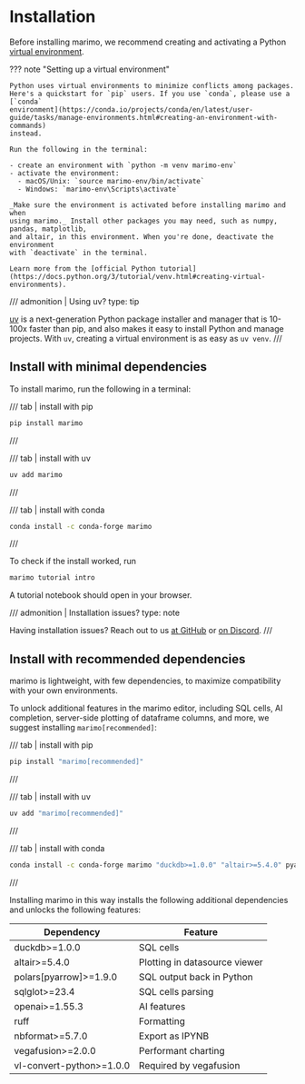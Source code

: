 # Installation

Before installing marimo, we recommend creating and activating a Python
[virtual environment](https://docs.python.org/3/tutorial/venv.html#creating-virtual-environments).

??? note "Setting up a virtual environment"

    Python uses virtual environments to minimize conflicts among packages.
    Here's a quickstart for `pip` users. If you use `conda`, please use a [`conda`
    environment](https://conda.io/projects/conda/en/latest/user-guide/tasks/manage-environments.html#creating-an-environment-with-commands)
    instead.

    Run the following in the terminal:

    - create an environment with `python -m venv marimo-env`
    - activate the environment:
      - macOS/Unix: `source marimo-env/bin/activate`
      - Windows: `marimo-env\Scripts\activate`

    _Make sure the environment is activated before installing marimo and when
    using marimo._ Install other packages you may need, such as numpy, pandas, matplotlib,
    and altair, in this environment. When you're done, deactivate the environment
    with `deactivate` in the terminal.

    Learn more from the [official Python tutorial](https://docs.python.org/3/tutorial/venv.html#creating-virtual-environments).

/// admonition | Using uv?
    type: tip

[uv](https://github.com/astral-sh/uv) is a next-generation Python package
installer and manager that is 10-100x faster than pip, and also makes it easy
to install Python and manage projects. With `uv`, creating a virtual
environment is as easy as `uv venv`.
///

## Install with minimal dependencies

To install marimo, run the following in a terminal:

/// tab | install with pip

```bash
pip install marimo
```

///

/// tab | install with uv

```bash
uv add marimo
```

///

/// tab | install with conda

```bash
conda install -c conda-forge marimo
```

///

To check if the install worked, run

```bash
marimo tutorial intro
```

A tutorial notebook should open in your browser.

/// admonition | Installation issues?
    type: note

Having installation issues? Reach out to us [at GitHub](https://github.com/marimo-team/marimo/issues) or [on Discord](https://marimo.io/discord?ref=docs).
///

## Install with recommended dependencies

marimo is lightweight, with few dependencies, to maximize compatibility with
your own environments.

To unlock additional features in the marimo editor, including SQL cells,
AI completion, server-side plotting of dataframe columns, and more, we
suggest installing `marimo[recommended]`:

/// tab | install with pip

```bash
pip install "marimo[recommended]"
```

///

/// tab | install with uv

```bash
uv add "marimo[recommended]"
```

///

/// tab | install with conda

```bash
conda install -c conda-forge marimo "duckdb>=1.0.0" "altair>=5.4.0" pyarrow "polars>=1.9.0" "sqlglot>=23.4" "openai>=1.55.3" "ruff" "nbformat>=5.7.0" "vegafusion>=2.0.0" "vl-convert-python>=1.0.0"
```

///

Installing marimo in this way installs the following additional dependencies and unlocks the following features:

| Dependency                 | Feature                          |
|----------------------------|----------------------------------|
| duckdb>=1.0.0              | SQL cells                        |
| altair>=5.4.0              | Plotting in datasource viewer   |
| polars[pyarrow]>=1.9.0     | SQL output back in Python       |
| sqlglot>=23.4              | SQL cells parsing               |
| openai>=1.55.3             | AI features                     |
| ruff                       | Formatting                      |
| nbformat>=5.7.0            | Export as IPYNB                 |
| vegafusion>=2.0.0          | Performant charting             |
| vl-convert-python>=1.0.0   | Required by vegafusion          |

